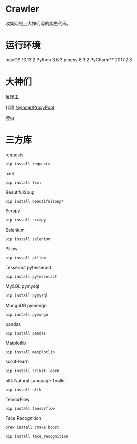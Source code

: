 # Crawler

收集网络上大神们写的爬虫代码。

# 运行环境
macOS 10.13.2
Python 3.6.3
pipenv 8.3.2
PyCharm** 2017.2.3

# 大神们
[反爬虫](anti_spider/README.md)

代理
[Nyloner/ProxyPool](https://github.com/Nyloner/ProxyPool)

[爬虫](web_crawler/README.md)

# 三方库

requests

```bash
pip install requests
```

lxml

```bash
pip install lxml
```

BeautifulSoup

```bash
pip install beautifulsoup4
```

Scrapy

```bash
pip install scrapy
```

Selenium

```bash
pip install selenium
```

Pillow

```bash
pip install pillow
```

Tesseract
pytesseract

```bash
pip install pytesseract
```

MySQL
pymysql

```bash
pip install pymysql
```

MongoDB
pymongo

```bash
pip install pymongo
```

pandas

```bash
pip install pandas
```

Matplotlib

```bash
pip install matplotlib
```

scikit-learn

```bash
pip install scikit-learn
```

nltk
Natural Language Toolkit

```bash
pip install nltk
```

TensorFlow

```bash
pip install tensorflow 
```

Face Recognition

```bash
brew install cmake boost

pip install face_recognition
```